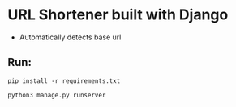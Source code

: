 # URL Shortener built with Django

- Automatically detects base url

## Run:

`pip install -r requirements.txt`

`python3 manage.py runserver`
